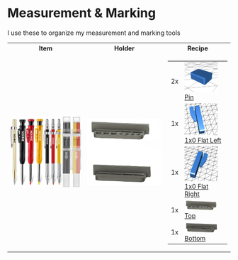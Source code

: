 # Measurement & Marking

I use these to organize my measurement and marking tools

<table>
  <tr>
    <th>Item</th>
    <th>Holder</th>
    <th>Recipe</th>
  </tr>
  <tr>
    <td>
      <a href="https://amzn.to/3VpAreI">
        <img src="../Images/pencils.jpg" alt="Pencil Set" width="400"/>
      </a>
    </td>
    <td>
      <img src="../Images/pencilholdermodel.png" alt="Pencil Set" width="400"/>
    </td>
    <td>
      <table>
        <tr>
          <td>2x</td>
          <td>
            <a href="../DDD/4x10x8mm%20Pin.stl">
              <img src="../Images/pin.png" width="75"/>
              Pin
            </a>
          </td>
        </tr>
        <tr>
          <td>1x</td>
          <td>
            <a href="../DDD/FlatSides/1x0%20%20Flat%20Left.stl">
              <img src="../Images/2FlatLeft.png" width="75"/>
              1x0 Flat Left
            </a>
          </td>
        </tr>
        <tr>
          <td>1x</td>
          <td>
            <a href="../DDD/FlatSides/1x0%20%20Flat%20Right.stl">
              <img src="../Images/2FlatRight.png" width="75"/>
              1x0 Flat Right
            </a>
          </td>
        </tr>
        <tr>
          <td>1x</td>
          <td>
            <a href="./Pen%20Holder%20Top.stl">
              <img src="../Images/HolderTop.png" width="75"/>
              Top
            </a>
          </td>
        </tr>
        <tr>
          <td>1x</td>
          <td>
            <a href="./Pen%20Holder%20Bottom.stl">
              <img src="../Images/HolderBottom.png" width="75"/>
              Bottom
            </a>
          </td>
        </tr>
      </table>
    </td>
  </tr>
</table>
